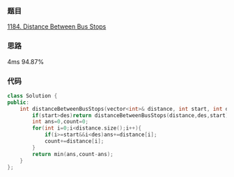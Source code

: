 ### 题目
[1184. Distance Between Bus Stops](https://leetcode-cn.com/problems/distance-between-bus-stops/submissions/)
### 思路
4ms 94.87%

### 代码
```c++
class Solution {
public:
    int distanceBetweenBusStops(vector<int>& distance, int start, int des) {
        if(start>des)return distanceBetweenBusStops(distance,des,start);
        int ans=0,count=0;
        for(int i=0;i<distance.size();i++){
            if(i>=start&&i<des)ans+=distance[i];
            count+=distance[i];
        }
        return min(ans,count-ans);
    }
};
```
